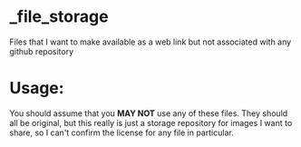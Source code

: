 # _file_storage
Files that I want to make available as a web link but not associated with any github repository

Usage:
======

You should assume that you **MAY NOT** use any of these files.  They should all be original, but this really is just a storage repository for images I want to share, so I can't confirm the license for any file in particular.
